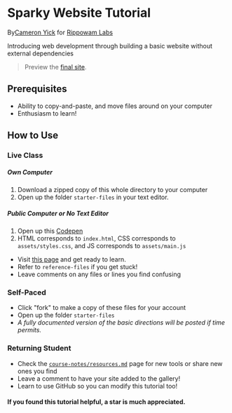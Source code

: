 # Sparky Website Tutorial

By[Cameron Yick][author] for [Rippowam Labs][sponsor]

Introducing web development through building a basic website without external dependencies

> Preview the [final site][final site].

## Prerequisites
- Ability to copy-and-paste, and move files around on your computer
- Enthusiasm to learn!

## How to Use

### Live Class
##### Own Computer
1. Download a zipped copy of this whole directory to your computer
2. Open up the folder `starter-files` in your text editor. 

##### Public Computer or No Text Editor
1. Open up this [Codepen][codepen] 
2. HTML corresponds to `index.html`, CSS corresponds to `assets/styles.css`, and JS corresponds to `assets/main.js`


+ Visit [this page][tutorial] and get ready to learn.
+ Refer to `reference-files` if you get stuck!
+ Leave comments on any files or lines you find confusing

### Self-Paced
+ Click "fork" to make a copy of these files for your account
+ Open up the folder `starter-files` 
+ _A fully documented version of the basic directions will be posted if time permits._

### Returning Student
+ Check the [`course-notes/resources.md`][resources] page for new tools or share new ones you find
+ Leave a comment to have your site added to the gallery!
+ Learn to use GitHub so you can modify this tutorial too!

#### If you found this tutorial helpful, a star is much appreciated.

<!-- TODO: Link to codepen -->
[author]: http://www.cameronyick.us
[sponsor]: https://github.com/RippowamLabs
[tutorial]: https://github.com/hydrosquall/sparky-website-tutorial/blob/master/course-notes/overview.md
[final site]: http://wwww.cameronyick.us/demo
[resources]: https://github.com/hydrosquall/sparky-website-tutorial/blob/master/course-notes/resources.md
[starterFiles]: https://github.com/hydrosquall/sparky-website-tutorial/tree/master/course-notes
[codepen]: https://codepen.io/samplelink
